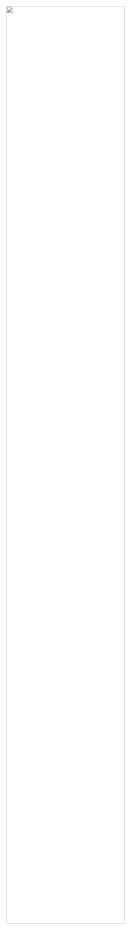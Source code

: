 <img width="80%" src="https://user-images.githubusercontent.com/93506475/232280230-213994a2-3a65-476b-ad58-2882b98c2d36.png"/>
